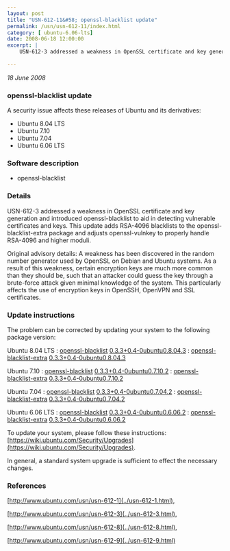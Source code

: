 ```yaml
---
layout: post
title: "USN-612-11&#58; openssl-blacklist update"
permalink: /usn/usn-612-11/index.html
category: [ ubuntu-6.06-lts]
date: 2008-06-18 12:00:00
excerpt: |
    USN-612-3 addressed a weakness in OpenSSL certificate and key generation and introduced openssl-blacklist to aid in detecting vulnerable certificates and keys. This update adds RSA-4096 blacklists to the openssl-blacklist-extra package and adjusts openssl-vulnkey to properly handle RSA-4096 and higher moduli.
    
--- 
```

 
 

*18 June 2008*

### openssl-blacklist update

A security issue affects these releases of Ubuntu and its derivatives:

* Ubuntu 8.04 LTS
* Ubuntu 7.10
* Ubuntu 7.04
* Ubuntu 6.06 LTS

### Software description

* openssl-blacklist 

### Details

USN-612-3 addressed a weakness in OpenSSL certificate and key generation and introduced openssl-blacklist to aid in detecting vulnerable certificates and keys. This update adds RSA-4096 blacklists to the openssl-blacklist-extra package and adjusts openssl-vulnkey to properly handle RSA-4096 and higher moduli.

Original advisory details: A weakness has been discovered in the random number generator used by OpenSSL on Debian and Ubuntu systems. As a result of this weakness, certain encryption keys are much more common than they should be, such that an attacker could guess the key through a brute-force attack given minimal knowledge of the system. This particularly affects the use of encryption keys in OpenSSH, OpenVPN and SSL certificates. 

### Update instructions

The problem can be corrected by updating your system to the following package version:

Ubuntu 8.04 LTS
 : [openssl-blacklist](https://launchpad.net/ubuntu/+source/openssl-blacklist) <span> [0.3.3+0.4-0ubuntu0.8.04.3](https://launchpad.net/ubuntu/+source/openssl-blacklist/0.3.3+0.4-0ubuntu0.8.04.3) </span> 
 : [openssl-blacklist-extra](https://launchpad.net/ubuntu/+source/openssl-blacklist) <span> [0.3.3+0.4-0ubuntu0.8.04.3](https://launchpad.net/ubuntu/+source/openssl-blacklist/0.3.3+0.4-0ubuntu0.8.04.3) </span> 

Ubuntu 7.10
 : [openssl-blacklist](https://launchpad.net/ubuntu/+source/openssl-blacklist) <span> [0.3.3+0.4-0ubuntu0.7.10.2](https://launchpad.net/ubuntu/+source/openssl-blacklist/0.3.3+0.4-0ubuntu0.7.10.2) </span> 
 : [openssl-blacklist-extra](https://launchpad.net/ubuntu/+source/openssl-blacklist) <span> [0.3.3+0.4-0ubuntu0.7.10.2](https://launchpad.net/ubuntu/+source/openssl-blacklist/0.3.3+0.4-0ubuntu0.7.10.2) </span> 

Ubuntu 7.04
 : [openssl-blacklist](https://launchpad.net/ubuntu/+source/openssl-blacklist) <span> [0.3.3+0.4-0ubuntu0.7.04.2](https://launchpad.net/ubuntu/+source/openssl-blacklist/0.3.3+0.4-0ubuntu0.7.04.2) </span> 
 : [openssl-blacklist-extra](https://launchpad.net/ubuntu/+source/openssl-blacklist) <span> [0.3.3+0.4-0ubuntu0.7.04.2](https://launchpad.net/ubuntu/+source/openssl-blacklist/0.3.3+0.4-0ubuntu0.7.04.2) </span> 

Ubuntu 6.06 LTS
 : [openssl-blacklist](https://launchpad.net/ubuntu/+source/openssl-blacklist) <span> [0.3.3+0.4-0ubuntu0.6.06.2](https://launchpad.net/ubuntu/+source/openssl-blacklist/0.3.3+0.4-0ubuntu0.6.06.2) </span> 
 : [openssl-blacklist-extra](https://launchpad.net/ubuntu/+source/openssl-blacklist) <span> [0.3.3+0.4-0ubuntu0.6.06.2](https://launchpad.net/ubuntu/+source/openssl-blacklist/0.3.3+0.4-0ubuntu0.6.06.2) </span> 

To update your system, please follow these instructions: [https://wiki.ubuntu.com/Security/Upgrades](https://wiki.ubuntu.com/Security/Upgrades).

In general, a standard system upgrade is sufficient to effect the necessary changes. 

### References

 
 [http://www.ubuntu.com/usn/usn-612-1](../usn-612-1.html), 

 [http://www.ubuntu.com/usn/usn-612-3](../usn-612-3.html), 

 [http://www.ubuntu.com/usn/usn-612-8](../usn-612-8.html), 

 [http://www.ubuntu.com/usn/usn-612-9](../usn-612-9.html)
 

